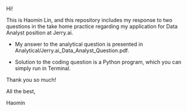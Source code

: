 Hi!

This is Haomin Lin, and this repository includes my response to two questions in the take home practice regarding my application for Data Analyst position at Jerry.ai.

- My answer to the analytical question is presented in Analytical/Jerry.ai_Data_Analyst_Question.pdf.

- Solution to the coding question is a Python program, which you can simply run in Terminal.

Thank you so much!

All the best,

Haomin